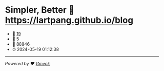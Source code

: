 # Simpler, Better :link: https://lartpang.github.io/blog 
- :page_facing_up: [19](https://lartpang.github.io/blog/tag.html) 
- :speech_balloon: 5 
- :hibiscus: 88846 
- :alarm_clock: 2024-05-19 01:12:38 
---
*Powered by :heart: [Gmeek](https://github.com/Meekdai/Gmeek)*
